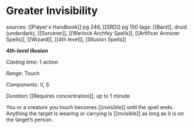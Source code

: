 # Greater Invisibility
sources: [[Player's Handbook]] pg 246, [[SRD]] pg 150
tags: [[Bard]], druid (underdark), [[Sorcerer]], [[Warlock Archfey Spells]], [[Artificer Armorer Spells]], [[Wizard]], [[4th level]], [[Illusion Spells]]

**4th-level illusion**

*Casting time*: 1 action

*Range*: Touch

*Components*: V, S

*Duration*: [[Requires concentration]], up to 1 minute

You or a creature you touch becomes [[invisible]] until the spell ends. Anything the target is wearing or carrying is [[invisible]] as long as it is on the target’s person.
